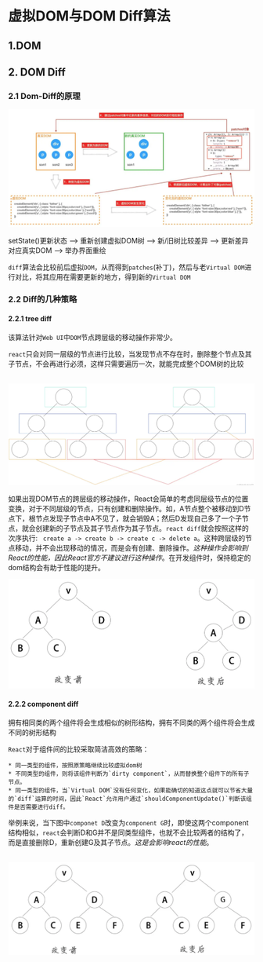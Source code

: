 # 虚拟DOM与DOM Diff算法

## 1.DOM



## 2. DOM Diff

### 2.1 Dom-Diff的原理

![react-dom-diff](https://raw.githubusercontent.com/cplasf-lixj/photo-album/main/react-dom-diff.png)

setState()更新状态 --> 重新创建虚拟DOM树 --> 新/旧树比较差异 --> 更新差异对应真实DOM --> 举办界面重绘

`diff`算法会比较前后虚拟`DOM`，从而得到`patches`(补丁)，然后与老`Virtual DOM`进行对比，将其应用在需要更新的地方，得到新的`Virtual DOM`

### 2.2 Diff的几种策略

#### 2.2.1 tree diff

​	该算法针对`Web UI`中`DOM`节点跨层级的移动操作非常少。

​	`react`只会对同一层级的节点进行比较，当发现节点不存在时，删除整个节点及其子节点，不会再进行必须，这样只需要遍历一次，就能完成整个DOM树的比较

​	![tree-diff-1](https://raw.githubusercontent.com/cplasf-lixj/photo-album/main/tree-diff-1.png)

​	如果出现DOM节点的跨层级的移动操作，React会简单的考虑同层级节点的位置变换，对于不同层级的节点，只有创建和删除操作。如，A节点整个被移动到D节点下，根节点发现子节点中A不见了，就会销毁A；然后D发现自己多了一个子节点，就会创建新的子节点及其子节点作为其子节点。`react diff`就会按照这样的次序执行: ` create a -> create b -> create c -> delete a`。这种跨层级的节点移动，并不会出现移动的情况，而是会有创建、删除操作。*这种操作会影响到React的性能，因此React官方不建议进行这种操作*。在开发组件时，保持稳定的dom结构会有助于性能的提升。

![tree-diff-2](https://raw.githubusercontent.com/cplasf-lixj/photo-album/main/tree-diff-2.png)

#### 2.2.2 component diff

拥有相同类的两个组件将会生成相似的树形结构，拥有不同类的两个组件将会生成不同的树形结构

`React`对于组件间的比较采取简洁高效的策略：

	* 同一类型的组件，按照原策略继续比较虚拟dom树
	* 不同类型的组件，则将该组件判断为`dirty component`，从而替换整个组件下的所有子节点。
	* 同一类型的组件，当`Virtual DOM`没有任何变化，如果能确切的知道这点就可以节省大量的`diff`运算的时间，因此`React`允许用户通过`shouldComponentUpdate()`判断该组件是否需要进行diff。

举例来说，当下图中`componet D`改变为`component G`时，即使这两个component结构相似，`react`会判断D和G并不是同类型组件，也就不会比较两者的结构了，而是直接删除D，重新创建G及其子节点。*这是会影响react的性能*。

​	![component-diff](https://raw.githubusercontent.com/cplasf-lixj/photo-album/main/component-diff.png)

